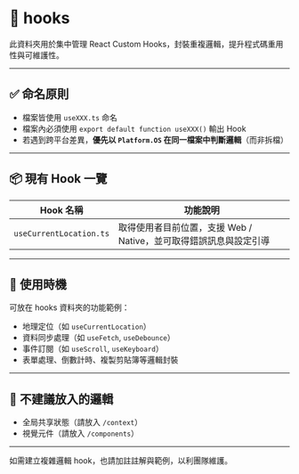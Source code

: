 # 📁 hooks

此資料夾用於集中管理 React Custom Hooks，封裝重複邏輯，提升程式碼重用性與可維護性。

---

## ✅ 命名原則

- 檔案皆使用 `useXXX.ts` 命名
- 檔案內必須使用 `export default function useXXX()` 輸出 Hook
- 若遇到跨平台差異，**優先以 `Platform.OS` 在同一檔案中判斷邏輯**（而非拆檔）

---

## 📦 現有 Hook 一覽

| Hook 名稱               | 功能說明                                                          |
| ----------------------- | ----------------------------------------------------------------- |
| `useCurrentLocation.ts` | 取得使用者目前位置，支援 Web / Native，並可取得錯誤訊息與設定引導 |

---

## 🧩 使用時機

可放在 hooks 資料夾的功能範例：

- 地理定位（如 `useCurrentLocation`）
- 資料同步處理（如 `useFetch`, `useDebounce`）
- 事件訂閱（如 `useScroll`, `useKeyboard`）
- 表單處理、倒數計時、複製剪貼簿等邏輯封裝

---

## 🛑 不建議放入的邏輯

- 全局共享狀態（請放入 `/context`）
- 視覺元件（請放入 `/components`）

---

如需建立複雜邏輯 hook，也請加註註解與範例，以利團隊維護。
